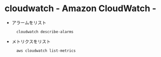 # cloudwatch - Amazon CloudWatch -

* アラームをリスト

        cloudwatch describe-alarms

* メトリクスをリスト

        aws cloudwatch list-metrics

